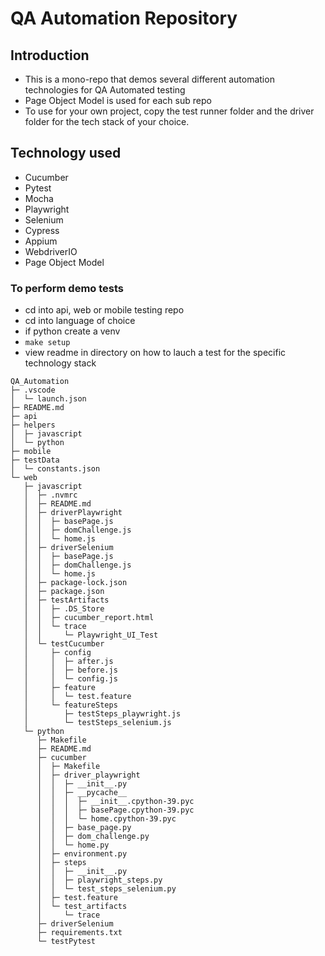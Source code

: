 # QA Automation Repository

## Introduction
- This is a mono-repo that demos several different automation technologies for QA Automated testing
- Page Object Model is used for each sub repo
- To use for your own project, copy the test runner folder and the driver folder for the tech stack of your choice. 

## Technology used
 - Cucumber
 - Pytest
 - Mocha
 - Playwright
 - Selenium
 - Cypress
 - Appium
 - WebdriverIO
 - Page Object Model

### To perform demo tests
- cd into api, web or mobile testing repo
- cd into language of choice
- if python create a venv
- ``` make setup ```
- view readme in directory on how to lauch a test for the specific technology stack

```
QA_Automation
├─ .vscode
│  └─ launch.json
├─ README.md
├─ api
├─ helpers
│  ├─ javascript
│  └─ python
├─ mobile
├─ testData
│  └─ constants.json
└─ web
   ├─ javascript
   │  ├─ .nvmrc
   │  ├─ README.md
   │  ├─ driverPlaywright
   │  │  ├─ basePage.js
   │  │  ├─ domChallenge.js
   │  │  └─ home.js
   │  ├─ driverSelenium
   │  │  ├─ basePage.js
   │  │  ├─ domChallenge.js
   │  │  └─ home.js
   │  ├─ package-lock.json
   │  ├─ package.json
   │  ├─ testArtifacts
   │  │  ├─ .DS_Store
   │  │  ├─ cucumber_report.html
   │  │  └─ trace
   │  │     └─ Playwright_UI_Test
   │  └─ testCucumber
   │     ├─ config
   │     │  ├─ after.js
   │     │  ├─ before.js
   │     │  └─ config.js
   │     ├─ feature
   │     │  └─ test.feature
   │     └─ featureSteps
   │        ├─ testSteps_playwright.js
   │        └─ testSteps_selenium.js
   └─ python
      ├─ Makefile
      ├─ README.md
      ├─ cucumber
      │  ├─ Makefile
      │  ├─ driver_playwright
      │  │  ├─ __init__.py
      │  │  ├─ __pycache__
      │  │  │  ├─ __init__.cpython-39.pyc
      │  │  │  ├─ basePage.cpython-39.pyc
      │  │  │  └─ home.cpython-39.pyc
      │  │  ├─ base_page.py
      │  │  ├─ dom_challenge.py
      │  │  └─ home.py
      │  ├─ environment.py
      │  ├─ steps
      │  │  ├─ __init__.py
      │  │  ├─ playwright_steps.py
      │  │  └─ test_steps_selenium.py
      │  ├─ test.feature
      │  └─ test_artifacts
      │     └─ trace
      ├─ driverSelenium
      ├─ requirements.txt
      └─ testPytest

```
